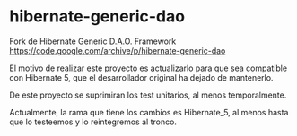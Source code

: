 # hibernate-generic-dao
Fork de Hibernate Generic D.A.O. Framework https://code.google.com/archive/p/hibernate-generic-dao

El motivo de realizar este proyecto es actualizarlo para que sea compatible con Hibernate 5, que el desarrollador original ha dejado de mantenerlo.

De este proyecto se suprimiran los test unitarios, al menos temporalmente.

Actualmente, la rama que tiene los cambios es Hibernate_5, al menos hasta que lo testeemos y lo reintegremos al tronco.
